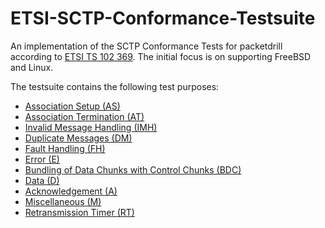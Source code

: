 # ETSI-SCTP-Conformance-Testsuite
An implementation of the SCTP Conformance Tests for packetdrill according to
[ETSI TS 102 369](http://www.etsi.org/deliver/etsi_ts/102300_102399/102369/01.01.01_60/ts_102369v010101p.pdf).
The initial focus is on supporting FreeBSD and Linux.

The testsuite contains the following test purposes:
* [Association Setup (AS)]()
* [Association Termination (AT)](sctp-at-tests/README.md)
* [Invalid Message Handling (IMH)]()
* [Duplicate Messages (DM)]()
* [Fault Handling (FH)]()
* [Error (E)]()
* [Bundling of Data Chunks with Control Chunks (BDC)]()
* [Data (D)]()
* [Acknowledgement (A)]()
* [Miscellaneous (M)]()
* [Retransmission Timer (RT)]()


